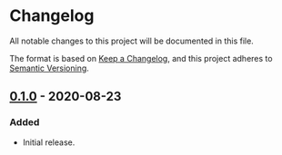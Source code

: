 # Changelog
All notable changes to this project will be documented in this file.

The format is based on [Keep a Changelog](https://keepachangelog.com/en/1.0.0/),
and this project adheres to [Semantic Versioning](https://semver.org/spec/v2.0.0.html).

## [0.1.0] - 2020-08-23

### Added
- Initial release.

[Unreleased]: https://git.sr.ht/~ljc/curl-resolve/log
[0.1.0]: https://git.sr.ht/~ljc/curl-resolve/log/v0.1.0
